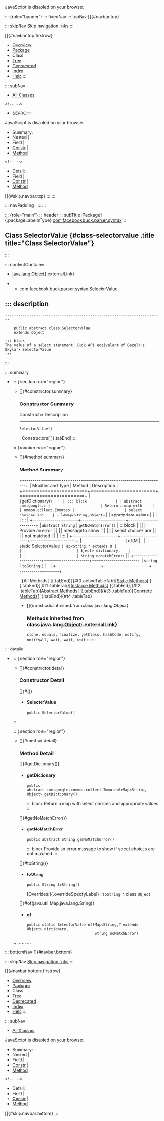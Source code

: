 <div>

JavaScript is disabled on your browser.

</div>

::: {role="banner"}
::: fixedNav
::: topNav
[]{#navbar.top}

::: skipNav
[Skip navigation links](#skip.navbar.top "Skip navigation links")
:::

[]{#navbar.top.firstrow}

-   [Overview](../../../../../index.html)
-   [Package](package-summary.html)
-   Class
-   [Tree](package-tree.html)
-   [Deprecated](../../../../../deprecated-list.html)
-   [Index](../../../../../index-all.html)
-   [Help](../../../../../help-doc.html)
:::

::: subNav
-   [All Classes](../../../../../allclasses.html)

```{=html}
<!-- -->
```
-   SEARCH:

<div>

<div>

JavaScript is disabled on your browser.

</div>

</div>

<div>

-   Summary: 
-   Nested \| 
-   Field \| 
-   [Constr](#constructor.summary) \| 
-   [Method](#method.summary)

```{=html}
<!-- -->
```
-   Detail: 
-   Field \| 
-   [Constr](#constructor.detail) \| 
-   [Method](#method.detail)

</div>

[]{#skip.navbar.top}
:::
:::

::: navPadding
 
:::
:::

::: {role="main"}
::: header
::: subTitle
[Package]{.packageLabelInType} [com.facebook.buck.parser.syntax](package-summary.html)
:::

## Class SelectorValue {#class-selectorvalue .title title="Class SelectorValue"}
:::

::: contentContainer
-   [java.lang.Object](http://docs.oracle.com/javase/7/docs/api/java/lang/Object.html?is-external=true "class or interface in java.lang"){.externalLink}

-   -   com.facebook.buck.parser.syntax.SelectorValue

::: description
-   

    ------------------------------------------------------------------------

        public abstract class SelectorValue
        extends Object

    ::: block
    The value of a select statement. Buck API equivalent of Bazel\'s
    Skylark SelectorValue
    :::
:::

::: summary
-   ::: {.section role="region"}
    -   []{#constructor.summary}

        ### Constructor Summary

          Constructor         Description
          ------------------- -------------
          `SelectorValue()`    

          : Constructors[ ]{.tabEnd}
    :::

    ::: {.section role="region"}
    -   []{#method.summary}

        ### Method Summary

        +-----------------------+-----------------------+-----------------------+
        | Modifier and Type     | Method                | Description           |
        +=======================+=======================+=======================+
        | `                     | `getDictionary()`     | ::: block             |
        | abstract com.google.c |                       | Return a map with     |
        | ommon.collect.Immutab |                       | select choices and    |
        | leMap<String,​Object>` |                       | appropriate values    |
        |                       |                       | :::                   |
        +-----------------------+-----------------------+-----------------------+
        | `abstract String`     | `getNoMatchError()`   | ::: block             |
        |                       |                       | Provide an error      |
        |                       |                       | message to show if    |
        |                       |                       | select choices are    |
        |                       |                       | not matched           |
        |                       |                       | :::                   |
        +-----------------------+-----------------------+-----------------------+
        | `                     | `of​(M                 |                       |
        | static SelectorValue` | ap<String,​? extends O |                       |
        |                       | bject> dictionary,    |                       |
        |                       | String noMatchError)` |                       |
        +-----------------------+-----------------------+-----------------------+
        | `String`              | `toString()`          |                       |
        +-----------------------+-----------------------+-----------------------+

        : [All Methods[ ]{.tabEnd}]{#t0 .activeTableTab}[[Static
        Methods](javascript:show(1);)[ ]{.tabEnd}]{#t1
        .tableTab}[[Instance
        Methods](javascript:show(2);)[ ]{.tabEnd}]{#t2
        .tableTab}[[Abstract
        Methods](javascript:show(4);)[ ]{.tabEnd}]{#t3
        .tableTab}[[Concrete
        Methods](javascript:show(8);)[ ]{.tabEnd}]{#t4 .tableTab}

        -   []{#methods.inherited.from.class.java.lang.Object}

            ### Methods inherited from class java.lang.[Object](http://docs.oracle.com/javase/7/docs/api/java/lang/Object.html?is-external=true "class or interface in java.lang"){.externalLink}

            `clone, equals, finalize, getClass, hashCode, notify, notifyAll, wait, wait, wait`
    :::
:::

::: details
-   ::: {.section role="region"}
    -   []{#constructor.detail}

        ### Constructor Detail

        []{#<init>()}

        -   #### SelectorValue

                public SelectorValue()
    :::

    ::: {.section role="region"}
    -   []{#method.detail}

        ### Method Detail

        []{#getDictionary()}

        -   #### getDictionary

            ``` methodSignature
            public abstract com.google.common.collect.ImmutableMap<String,​Object> getDictionary()
            ```

            ::: block
            Return a map with select choices and appropriate values
            :::

        []{#getNoMatchError()}

        -   #### getNoMatchError

            ``` methodSignature
            public abstract String getNoMatchError()
            ```

            ::: block
            Provide an error message to show if select choices are not
            matched
            :::

        []{#toString()}

        -   #### toString

            ``` methodSignature
            public String toString()
            ```

            [Overrides:]{.overrideSpecifyLabel}
            :   `toString` in class `Object`

        []{#of(java.util.Map,java.lang.String)}

        -   #### of

            ``` methodSignature
            public static SelectorValue of​(Map<String,​? extends Object> dictionary,
                                           String noMatchError)
            ```
    :::
:::
:::
:::

::: bottomNav
[]{#navbar.bottom}

::: skipNav
[Skip navigation links](#skip.navbar.bottom "Skip navigation links")
:::

[]{#navbar.bottom.firstrow}

-   [Overview](../../../../../index.html)
-   [Package](package-summary.html)
-   Class
-   [Tree](package-tree.html)
-   [Deprecated](../../../../../deprecated-list.html)
-   [Index](../../../../../index-all.html)
-   [Help](../../../../../help-doc.html)
:::

::: subNav
-   [All Classes](../../../../../allclasses.html)

<div>

<div>

JavaScript is disabled on your browser.

</div>

</div>

<div>

-   Summary: 
-   Nested \| 
-   Field \| 
-   [Constr](#constructor.summary) \| 
-   [Method](#method.summary)

```{=html}
<!-- -->
```
-   Detail: 
-   Field \| 
-   [Constr](#constructor.detail) \| 
-   [Method](#method.detail)

</div>

[]{#skip.navbar.bottom}
:::

